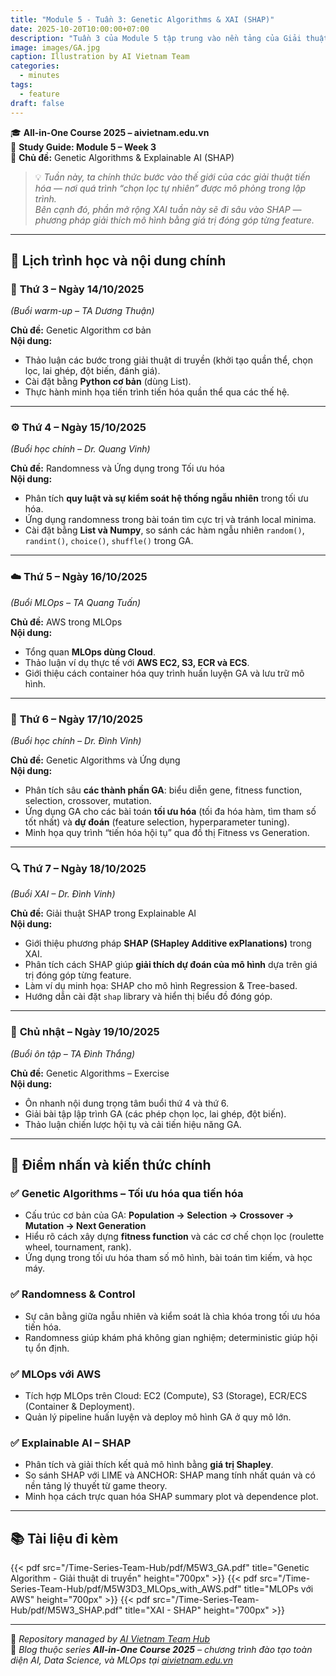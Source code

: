 ```yaml
---
title: "Module 5 - Tuần 3: Genetic Algorithms & XAI (SHAP)"
date: 2025-10-20T10:00:00+07:00
description: "Tuần 3 của Module 5 tập trung vào nền tảng của Giải thuật Di truyền (Genetic Algorithms), kết hợp MLOps AWS và giải thích mô hình qua SHAP trong XAI. Hướng dẫn cài đặt Python cơ bản, thảo luận randomness, và áp dụng GA trong bài toán tối ưu hóa & dự đoán thực tế."
image: images/GA.jpg
caption: Illustration by AI Vietnam Team
categories:
  - minutes
tags:
  - feature
draft: false
---
```


🎓 **All-in-One Course 2025 – aivietnam.edu.vn**  
📘 **Study Guide: Module 5 – Week 3**  
🧬 **Chủ đề:** Genetic Algorithms & Explainable AI (SHAP)

> 💡 *Tuần này, ta chính thức bước vào thế giới của các giải thuật tiến hóa — nơi quá trình “chọn lọc tự nhiên” được mô phỏng trong lập trình.  
> Bên cạnh đó, phần mở rộng XAI tuần này sẽ đi sâu vào SHAP — phương pháp giải thích mô hình bằng giá trị đóng góp từng feature.*

---

## 📅 **Lịch trình học và nội dung chính**

### 🧩 **Thứ 3 – Ngày 14/10/2025**
_(Buổi warm-up – TA Dương Thuận)_

**Chủ đề:** Genetic Algorithm cơ bản  
**Nội dung:**
- Thảo luận các bước trong giải thuật di truyền (khởi tạo quần thể, chọn lọc, lai ghép, đột biến, đánh giá).  
- Cài đặt bằng **Python cơ bản** (dùng List).  
- Thực hành minh họa tiến trình tiến hóa quần thể qua các thế hệ.

---

### ⚙️ **Thứ 4 – Ngày 15/10/2025**
_(Buổi học chính – Dr. Quang Vinh)_

**Chủ đề:** Randomness và Ứng dụng trong Tối ưu hóa  
**Nội dung:**
- Phân tích **quy luật và sự kiểm soát hệ thống ngẫu nhiên** trong tối ưu hóa.  
- Ứng dụng randomness trong bài toán tìm cực trị và tránh local minima.  
- Cài đặt bằng **List và Numpy**, so sánh các hàm ngẫu nhiên `random()`, `randint()`, `choice()`, `shuffle()` trong GA.

---

### ☁️ **Thứ 5 – Ngày 16/10/2025**
_(Buổi MLOps – TA Quang Tuấn)_

**Chủ đề:** AWS trong MLOps  
**Nội dung:**
- Tổng quan **MLOps dùng Cloud**.  
- Thảo luận ví dụ thực tế với **AWS EC2, S3, ECR và ECS**.  
- Giới thiệu cách container hóa quy trình huấn luyện GA và lưu trữ mô hình.

---

### 🧠 **Thứ 6 – Ngày 17/10/2025**
_(Buổi học chính – Dr. Đình Vinh)_

**Chủ đề:** Genetic Algorithms và Ứng dụng  
**Nội dung:**
- Phân tích sâu **các thành phần GA**: biểu diễn gene, fitness function, selection, crossover, mutation.  
- Ứng dụng GA cho các bài toán **tối ưu hóa** (tối đa hóa hàm, tìm tham số tốt nhất) và **dự đoán** (feature selection, hyperparameter tuning).  
- Minh họa quy trình “tiến hóa hội tụ” qua đồ thị Fitness vs Generation.

---

### 🔍 **Thứ 7 – Ngày 18/10/2025**
_(Buổi XAI – Dr. Đình Vinh)_

**Chủ đề:** Giải thuật SHAP trong Explainable AI  
**Nội dung:**
- Giới thiệu phương pháp **SHAP (SHapley Additive exPlanations)** trong XAI.  
- Phân tích cách SHAP giúp **giải thích dự đoán của mô hình** dựa trên giá trị đóng góp từng feature.  
- Làm ví dụ minh họa: SHAP cho mô hình Regression & Tree-based.  
- Hướng dẫn cài đặt `shap` library và hiển thị biểu đồ đóng góp.

---

### 🎯 **Chủ nhật – Ngày 19/10/2025**
_(Buổi ôn tập – TA Đình Thắng)_

**Chủ đề:** Genetic Algorithms – Exercise  
**Nội dung:**
- Ôn nhanh nội dung trọng tâm buổi thứ 4 và thứ 6.  
- Giải bài tập lập trình GA (các phép chọn lọc, lai ghép, đột biến).  
- Thảo luận chiến lược hội tụ và cải tiến hiệu năng GA.  

---

## 📌 **Điểm nhấn và kiến thức chính**

### ✅ **Genetic Algorithms – Tối ưu hóa qua tiến hóa**
- Cấu trúc cơ bản của GA:
  **Population → Selection → Crossover → Mutation → Next Generation**
- Hiểu rõ cách xây dựng **fitness function** và các cơ chế chọn lọc (roulette wheel, tournament, rank).  
- Ứng dụng trong tối ưu hóa tham số mô hình, bài toán tìm kiếm, và học máy.

### ✅ **Randomness & Control**
- Sự cân bằng giữa ngẫu nhiên và kiểm soát là chìa khóa trong tối ưu hóa tiến hóa.  
- Randomness giúp khám phá không gian nghiệm; deterministic giúp hội tụ ổn định.

### ✅ **MLOps với AWS**
- Tích hợp MLOps trên Cloud: EC2 (Compute), S3 (Storage), ECR/ECS (Container & Deployment).  
- Quản lý pipeline huấn luyện và deploy mô hình GA ở quy mô lớn.

### ✅ **Explainable AI – SHAP**
- Phân tích và giải thích kết quả mô hình bằng **giá trị Shapley**.  
- So sánh SHAP với LIME và ANCHOR: SHAP mang tính nhất quán và có nền tảng lý thuyết từ game theory.  
- Minh họa cách trực quan hóa SHAP summary plot và dependence plot.

---

## 📚 **Tài liệu đi kèm**

{{< pdf src="/Time-Series-Team-Hub/pdf/M5W3_GA.pdf" title="Genetic Algorithm - Giải thuật di truyền" height="700px" >}}
{{< pdf src="/Time-Series-Team-Hub/pdf/M5W3D3_MLOps_with_AWS.pdf" title="MLOPs với AWS" height="700px" >}}
{{< pdf src="/Time-Series-Team-Hub/pdf/M5W3_SHAP.pdf" title="XAI - SHAP" height="700px" >}}


---

🧠 _Repository managed by [AI Vietnam Team Hub](https://github.com/AI-Vietnam-Institution/All-in-One-Course)_  
📍 _Blog thuộc series **All-in-One Course 2025** – chương trình đào tạo toàn diện AI, Data Science, và MLOps tại [aivietnam.edu.vn](https://aivietnam.edu.vn)_
